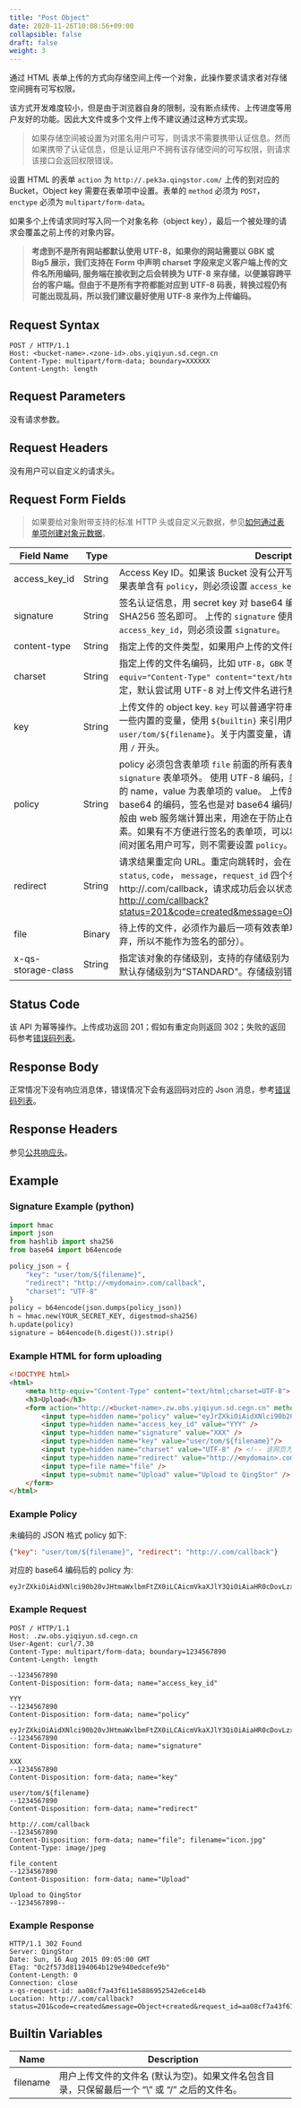 ```yaml
---
title: "Post Object"
date: 2020-11-26T10:08:56+09:00
collapsible: false
draft: false
weight: 3
---
```



通过 HTML 表单上传的方式向存储空间上传一个对象，此操作要求请求者对存储空间拥有可写权限。

该方式开发难度较小，但是由于浏览器自身的限制，没有断点续传、上传进度等用户友好的功能。因此大文件或多个文件上传不建议通过这种方式实现。

> 如果存储空间被设置为对匿名用户可写，则请求不需要携带认证信息。然而如果携带了认证信息，但是认证用户不拥有该存储空间的可写权限，则请求该接口会返回权限错误。

设置 HTML 的表单 `action` 为 `http://.pek3a.qingstor.com/` 上传的到对应的 Bucket，Object key 需要在表单项中设置。表单的 `method` 必须为 `POST`，`enctype` 必须为 `multipart/form-data`。

如果多个上传请求同时写入同一个对象名称（object key），最后一个被处理的请求会覆盖之前上传的对象内容。

> **考虑到不是所有网站都默认使用 UTF-8，如果你的网站需要以 GBK 或 Big5 展示，我们支持在 Form 中声明 charset 字段来定义客户端上传的文件名所用编码, 服务端在接收到之后会转换为 UTF-8 来存储，以便兼容跨平台的客户端。但由于不是所有字符都能对应到 UTF-8 码表，转换过程仍有可能出现乱码，所以我们建议最好使用 UTF-8 来作为上传编码。**

## Request Syntax

```http
POST / HTTP/1.1
Host: <bucket-name>.<zone-id>.obs.yiqiyun.sd.cegn.cn
Content-Type: multipart/form-data; boundary=XXXXXX
Content-Length: length
```

## Request Parameters

没有请求参数。

## Request Headers

没有用户可以自定义的请求头。

## Request Form Fields

> 如果要给对象附带支持的标准 HTTP 头或自定义元数据，参见[如何通过表单项创建对象元数据](../../metadata/#如何通过HTML表单创建对象元数据)。

| Field Name | Type | Description | Required |
| --- | --- | --- | --- |
| access_key_id | String | Access Key ID。如果该 Bucket 没有公开写权限，必须指定 `access_key_id`。如果表单含有 `policy`，则必须设置 `access_key_id`。| No |
| signature | String | 签名认证信息，用 secret key 对 base64 编码后的 `policy` 字符串进行 HMAC-SHA256 签名即可。 上传的 `signature` 使用 base64 编码。如果表单含有 `access_key_id`，则必须设置 `signature`。| No |
| content-type | String | 指定上传的文件类型，如果用户上传的文件的类型和本项不一致，则返回错误。 | No |
| charset | String | 指定上传的文件名编码，比如 `UTF-8`，`GBK` 等。必须与网页开头的 `<meta http-equiv="Content-Type" content="text/html;charset=***">` 一致。如果不指定，默认尝试用 UTF-8 对上传文件名进行解码。 | No |
| key | String | 上传文件的 object key. `key` 可以普通字符串，也可以是一个模板。模板可以使用一些内置的变量，使用 `${builtin}` 来引用内置变量. 例如 `user/tom/${filename}`。关于内置变量，请参见 [Builtin Variables](#builtin-variables)。`key` 不可以使用 `/` 开头。| Yes |
| policy | String | policy 必须包含表单项 `file` 前面的所有表单项，除 `access_key_id`，`policy` 和 `signature` 表单项外。 使用 UTF-8 编码，类型为 JSON object，key 为表单项的 name，value 为表单项的 value。 上传的 `policy` 需要对 JSON object 进行 base64 的编码，签名也是对 base64 编码后的字符串进行签名。由于 `policy` 一般由 web 服务端计算出来，用途在于防止在浏览器端未经允许篡改 `key` 等表单元素。如果有不方便进行签名的表单项，可以将他们放在 `file` 的后边。如果存储空间对匿名用户可写，则不需要设置 `policy`。 | No |
| redirect | String | 请求结果重定向 URL。重定向跳转时，会在 URL 后面添加 query string，包含 `status`, `code`， `message`，`request_id` 四个参数。例如，设置 `redirect` 为 http://.com/callback，请求成功后会以状态码 `302` 重定向到: <http://.com/callback?status=201&code=created&message=Object+created&request_id=XXXXXX> | No |
| file | Binary | 待上传的文件，必须作为最后一项有效表单项（位于 file 后面的表单项会被丢弃，所以不能作为签名的部分）。 | Yes |
| x-qs-storage-class | String | 指定该对象的存储级别，支持的存储级别为 "STANDARD" 和 "STANDARD_IA"，默认存储级别为"STANDARD"。存储级别错误将返回 400 INVALID_REQUEST | No |

## Status Code

该 API 为幂等操作。上传成功返回 201；假如有重定向则返回 302；失败的返回码参考[错误码列表](../../error_code/)。

## Response Body

正常情况下没有响应消息体，错误情况下会有返回码对应的 Json 消息，参考[错误码列表](../../error_code/)。


## Response Headers

参见[公共响应头](../../common_header/#响应头字段-response-header)。

## Example

### Signature Example (python)

```python
import hmac
import json
from hashlib import sha256
from base64 import b64encode

policy_json = {
    "key": "user/tom/${filename}",
    "redirect": "http://<mydomain>.com/callback",
    "charset": "UTF-8"
}
policy = b64encode(json.dumps(policy_json))
h = hmac.new(YOUR_SECRET_KEY, digestmod=sha256)
h.update(policy)
signature = b64encode(h.digest()).strip()
```

### Example HTML for form uploading

```html
<!DOCTYPE html>
<html>
    <meta http-equiv="Content-Type" content="text/html;charset=UTF-8">
    <h3>Upload</h3>
    <form action="http://<bucket-name>.zw.obs.yiqiyun.sd.cegn.cn" method="POST" enctype="multipart/form-data">
        <input type=hidden name="policy" value="eyJrZXkiOiAidXNlci90b20vJHtmaWxlbmFtZX0iLCAicmVkaXJlY3QiOiAiaHR0cDovL215ZG9tYWluLmNvbS9jYWxsYmFjayJ9" />
        <input type=hidden name="access_key_id" value="YYY" />
        <input type=hidden name="signature" value="XXX" />
        <input type=hidden name="key" value="user/tom/${filename}"/>
        <input type=hidden name="charset" value="UTF-8" /> <!-- 该网页为UTF-8 -->
        <input type=hidden name="redirect" value="http://<mydomain>.com/callback"/>
        <input type=file name="file" />
        <input type=submit name="Upload" value="Upload to QingStor" />
    </form>
</html>
```

### Example Policy

未编码的 JSON 格式 policy 如下:

```json
{"key": "user/tom/${filename}", "redirect": "http://.com/callback"}
```

对应的 base64 编码后的 policy 为:

```plain_text
eyJrZXkiOiAidXNlci90b20vJHtmaWxlbmFtZX0iLCAicmVkaXJlY3QiOiAiaHR0cDovLzxteWRvbWFpbj4uY29tL2NhbGxiYWNrIn0=
```

### Example Request

```http
POST / HTTP/1.1
Host: .zw.obs.yiqiyun.sd.cegn.cn
User-Agent: curl/7.30
Content-Type: multipart/form-data; boundary=1234567890
Content-Length: length

--1234567890
Content-Disposition: form-data; name="access_key_id"

YYY
--1234567890
Content-Disposition: form-data; name="policy"

eyJrZXkiOiAidXNlci90b20vJHtmaWxlbmFtZX0iLCAicmVkaXJlY3QiOiAiaHR0cDovLzxteWRvbWFpbj4uY29tL2NhbGxiYWNrIn0=
--1234567890
Content-Disposition: form-data; name="signature"

XXX
--1234567890
Content-Disposition: form-data; name="key"

user/tom/${filename}
--1234567890
Content-Disposition: form-data; name="redirect"

http://.com/callback
--1234567890
Content-Disposition: form-data; name="file"; filename="icon.jpg"
Content-Type: image/jpeg

file_content
--1234567890
Content-Disposition: form-data; name="Upload"

Upload to QingStor
--1234567890--
```

### Example Response

```http
HTTP/1.1 302 Found
Server: QingStor
Date: Sun, 16 Aug 2015 09:05:00 GMT
ETag: "0c2f573d81194064b129e940edcefe9b"
Content-Length: 0
Connection: close
x-qs-request-id: aa08cf7a43f611e5886952542e6ce14b
Location: http://.com/callback?status=201&code=created&message=Object+created&request_id=aa08cf7a43f611e5886952542e6ce14b
```

## Builtin Variables

| Name | Description |
| --- | --- |
| filename | 用户上传文件的文件名 (默认为空)。如果文件名包含目录，只保留最后一个 “\” 或 “/” 之后的文件名。 |
